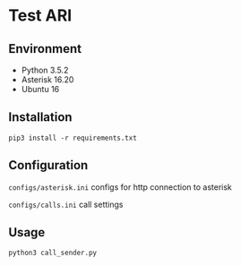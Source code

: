 Test ARI
========

Environment
-----------
* Python 3.5.2
* Asterisk 16.20
* Ubuntu 16

Installation
------------

`pip3 install -r requirements.txt`

Configuration
-------------
`configs/asterisk.ini` configs for http connection to asterisk

`configs/calls.ini` call settings


Usage
-----
`python3 call_sender.py`
